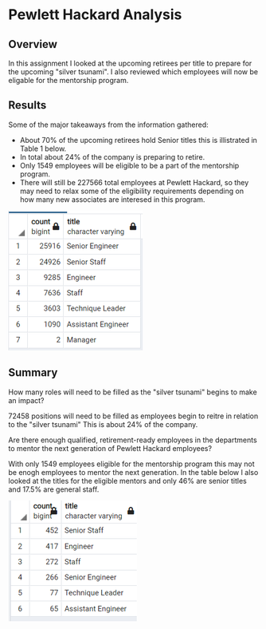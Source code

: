 # Pewlett Hackard Analysis
## Overview
In this assignment I looked at the upcoming retirees per title to prepare for the upcoming "silver tsunami". I also reviewed which employees will now be eligable for the mentorship program.

## Results
Some of the major takeaways from the information gathered:
  - About 70% of the upcoming retirees hold Senior titles this is illistrated in Table 1 below.
  - In total about 24% of the company is preparing to retire.
  - Only 1549 employees will be eligible to be a part of the mentorship program.
  - There will still be 227566 total employees at Pewlett Hackard, so they may need to relax some of the eligibility requirements depending on how many new associates    are interesed in this program.

![retirement_titles_table](https://github.com/lbp12/Pewlett-Hackard-Analysis/blob/main/Data/retirement_titles_table.png)

## Summary
How many roles will need to be filled as the "silver tsunami" begins to make an impact?

72458 positions will need to be filled as employees begin to reitre in relation to the "silver tsunami" This is about 24% of the company.

Are there enough qualified, retirement-ready employees in the departments to mentor the next generation of Pewlett Hackard employees?

With only 1549 employees eligible for the mentorship program this may not be enogh employees to mentor the next generation. In the table below I also looked at the titles for the eligible mentors and only 46% are senior titles and 17.5% are general staff.

![mentorship_titles_table](https://github.com/lbp12/Pewlett-Hackard-Analysis/blob/main/Data/mentorship_eligibilty_table.png)
